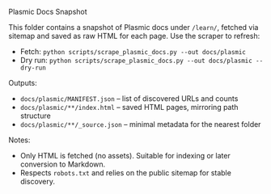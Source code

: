Plasmic Docs Snapshot

This folder contains a snapshot of Plasmic docs under `/learn/`, fetched via sitemap and saved as raw HTML for each page. Use the scraper to refresh:

- Fetch: `python scripts/scrape_plasmic_docs.py --out docs/plasmic`
- Dry run: `python scripts/scrape_plasmic_docs.py --out docs/plasmic --dry-run`

Outputs:
- `docs/plasmic/MANIFEST.json` – list of discovered URLs and counts
- `docs/plasmic/**/index.html` – saved HTML pages, mirroring path structure
- `docs/plasmic/**/_source.json` – minimal metadata for the nearest folder

Notes:
- Only HTML is fetched (no assets). Suitable for indexing or later conversion to Markdown.
- Respects `robots.txt` and relies on the public sitemap for stable discovery.
